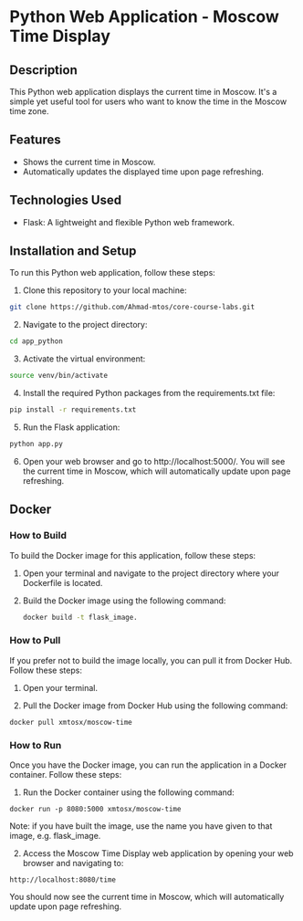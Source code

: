 # Python Web Application - Moscow Time Display

## Description

This Python web application displays the current time in Moscow. It's a simple yet useful tool for users who want to know the time in the Moscow time zone.

## Features

- Shows the current time in Moscow.
- Automatically updates the displayed time upon page refreshing.

## Technologies Used

- Flask: A lightweight and flexible Python web framework.

## Installation and Setup

To run this Python web application, follow these steps:

1. Clone this repository to your local machine:

```bash
git clone https://github.com/Ahmad-mtos/core-course-labs.git
```

2. Navigate to the project directory:

```bash
cd app_python
```

3. Activate the virtual environment:

```bash
source venv/bin/activate
```

4. Install the required Python packages from the requirements.txt file:

```bash
pip install -r requirements.txt
```

5. Run the Flask application:

```bash
python app.py
```

6. Open your web browser and go to http://localhost:5000/. You will see the current time in Moscow, which will automatically update upon page refreshing.

## Docker

### How to Build

To build the Docker image for this application, follow these steps:

1. Open your terminal and navigate to the project directory where your Dockerfile is located.

2. Build the Docker image using the following command:

   ```bash
   docker build -t flask_image.
   ```

### How to Pull

If you prefer not to build the image locally, you can pull it from Docker Hub. Follow these steps:

1. Open your terminal.

2. Pull the Docker image from Docker Hub using the following command:

```
docker pull xmtosx/moscow-time
```

### How to Run

Once you have the Docker image, you can run the application in a Docker container. Follow these steps:

1. Run the Docker container using the following command:

```
docker run -p 8080:5000 xmtosx/moscow-time
```

Note: if you have built the image, use the name you have given to that image, e.g. flask_image.

2. Access the Moscow Time Display web application by opening your web browser and navigating to:

```
http://localhost:8080/time
```

You should now see the current time in Moscow, which will automatically update upon page refreshing.